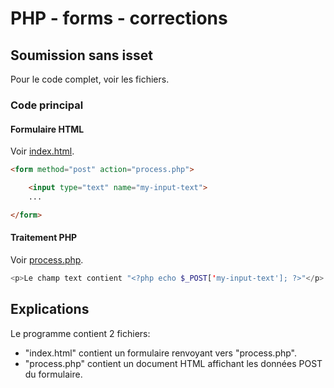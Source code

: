 # PHP - forms - corrections

## Soumission sans isset

Pour le code complet, voir les fichiers.

### Code principal

#### Formulaire HTML

Voir [index.html](./index.html).

```html
<form method="post" action="process.php">

    <input type="text" name="my-input-text">
    ...

</form>
```

#### Traitement PHP

Voir [process.php](./process.php).

```php
<p>Le champ text contient "<?php echo $_POST['my-input-text']; ?>"</p>
```

## Explications

Le programme contient 2 fichiers:

 - "index.html" contient un formulaire renvoyant vers "process.php".
 - "process.php" contient un document HTML affichant les données POST du formulaire.
